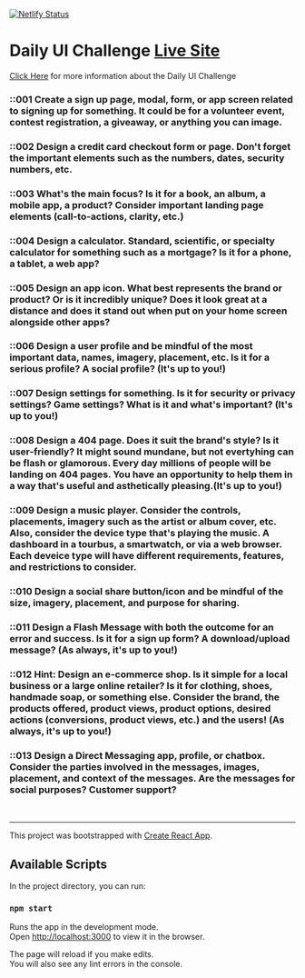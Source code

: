[![Netlify Status](https://api.netlify.com/api/v1/badges/2e40ce83-04ed-45da-8ffe-e37acc33f5e9/deploy-status)](https://app.netlify.com/sites/lucid-hamilton-1c1ff3/deploys)

# Daily UI Challenge [Live Site](https://lucid-hamilton-1c1ff3.netlify.app/#/)


[Click Here](https://www.dailyui.co/) for more information about the Daily UI Challenge

### ::001 Create a sign up page, modal, form, or app screen related to signing up for something. It could be for a volunteer event, contest registration, a giveaway, or anything you can image.

### ::002 Design a credit card checkout form or page. Don't forget the important elements such as the numbers, dates, security numbers, etc.

### ::003 What's the main focus? Is it for a book, an album, a mobile app, a product? Consider important landing page elements (call-to-actions, clarity, etc.)

### ::004 Design a calculator. Standard, scientific, or specialty calculator for something such as a mortgage? Is it for a phone, a tablet, a web app?

### ::005 Design an app icon. What best represents the brand or product? Or is it incredibly unique? Does it look great at a distance and does it stand out when put on your home screen alongside other apps?

### ::006 Design a user profile and be mindful of the most important data, names, imagery, placement, etc. Is it for a serious profile? A social profile? (It's up to you!)

### ::007 Design settings for something. Is it for security or privacy settings? Game settings? What is it and what's important? (It's up to you!)

### ::008 Design a 404 page. Does it suit the brand's style? Is it user-friendly? It might sound mundane, but not evertyhing can be flash or glamorous. Every day millions of people will be landing on 404 pages. You have an opportunity to help them in a way that's useful and asthetically pleasing.(It's up to you!)

### ::009 Design a music player. Consider the controls, placements, imagery such as the artist or album cover, etc. Also, consider the device type that's playing the music. A dashboard in a tourbus, a smartwatch, or via a web browser. Each deveice type will have different requirements, features, and restrictions to consider.

### ::010 Design a social share button/icon and be mindful of the size, imagery, placement, and purpose for sharing.

### ::011 Design a Flash Message with both the outcome for an error and success. Is it for a sign up form? A download/upload message? (As always, it's up to you!)

### ::012 Hint: Design an e-commerce shop. Is it simple for a local business or a large online retailer? Is it for clothing, shoes, handmade soap, or something else. Consider the brand, the products offered, product views, product options, desired actions (conversions, product views, etc.) and the users! (As always, it's up to you!) 

### ::013 Design a Direct Messaging app, profile, or chatbox. Consider the parties involved in the messages, images, placement, and context of the messages. Are the messages for social purposes? Customer support? 

<br />
<hr />

This project was bootstrapped with [Create React App](https://github.com/facebook/create-react-app).

## Available Scripts

In the project directory, you can run:

### `npm start`

Runs the app in the development mode.<br />
Open [http://localhost:3000](http://localhost:3000) to view it in the browser.

The page will reload if you make edits.<br />
You will also see any lint errors in the console.
